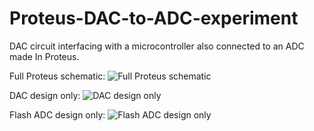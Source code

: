 # Proteus-DAC-to-ADC-experiment
DAC circuit interfacing with a microcontroller also connected to an ADC made In Proteus.

Full Proteus schematic:
![Full Proteus schematic](http://i.imgur.com/3cBWJ71.png)

DAC design only:
![DAC design only](http://i.imgur.com/Fn1jCB7.png)

Flash ADC design only:
![Flash ADC design only](http://i.imgur.com/YWlE3Qa.png)
